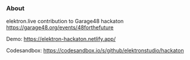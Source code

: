 ### About

elektron.live contribution to Garage48 hackaton https://garage48.org/events/48forthefuture

Demo: https://elektron-hackaton.netlify.app/

Codesandbox: https://codesandbox.io/s/github/elektronstudio/hackaton
